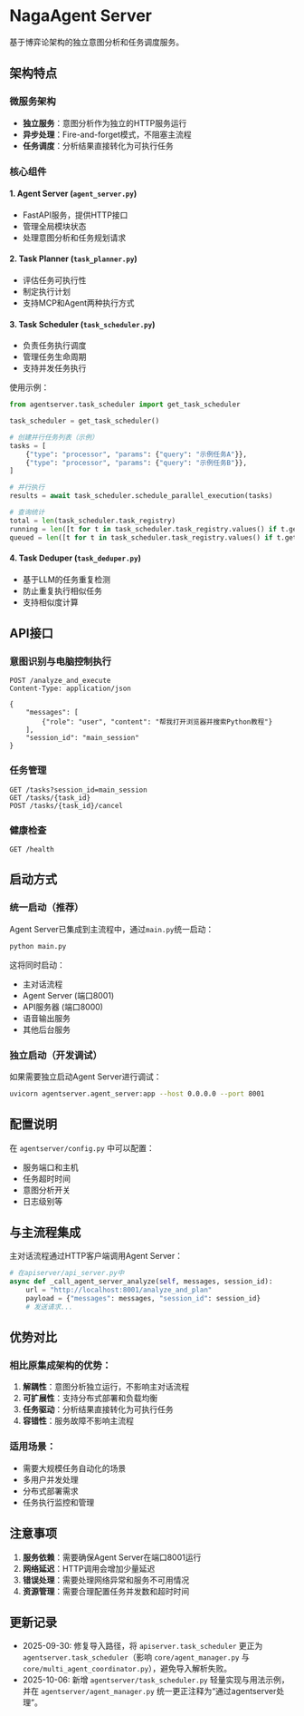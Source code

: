 # NagaAgent Server

基于博弈论架构的独立意图分析和任务调度服务。

## 架构特点

### 微服务架构
- **独立服务**：意图分析作为独立的HTTP服务运行
- **异步处理**：Fire-and-forget模式，不阻塞主流程
- **任务调度**：分析结果直接转化为可执行任务

### 核心组件

#### 1. Agent Server (`agent_server.py`)
- FastAPI服务，提供HTTP接口
- 管理全局模块状态
- 处理意图分析和任务规划请求

#### 2. Task Planner (`task_planner.py`)
- 评估任务可执行性
- 制定执行计划
- 支持MCP和Agent两种执行方式

#### 3. Task Scheduler (`task_scheduler.py`)
- 负责任务执行调度
- 管理任务生命周期
- 支持并发任务执行
  
使用示例：

```python
from agentserver.task_scheduler import get_task_scheduler

task_scheduler = get_task_scheduler()

# 创建并行任务列表（示例）
tasks = [
    {"type": "processor", "params": {"query": "示例任务A"}},
    {"type": "processor", "params": {"query": "示例任务B"}},
]

# 并行执行
results = await task_scheduler.schedule_parallel_execution(tasks)

# 查询统计
total = len(task_scheduler.task_registry)
running = len([t for t in task_scheduler.task_registry.values() if t.get("status") == "running"])
queued = len([t for t in task_scheduler.task_registry.values() if t.get("status") == "queued"])
```

#### 4. Task Deduper (`task_deduper.py`)
- 基于LLM的任务重复检测
- 防止重复执行相似任务
- 支持相似度计算

## API接口

### 意图识别与电脑控制执行
```http
POST /analyze_and_execute
Content-Type: application/json

{
    "messages": [
        {"role": "user", "content": "帮我打开浏览器并搜索Python教程"}
    ],
    "session_id": "main_session"
}
```

### 任务管理
```http
GET /tasks?session_id=main_session
GET /tasks/{task_id}
POST /tasks/{task_id}/cancel
```

### 健康检查
```http
GET /health
```

## 启动方式

### 统一启动（推荐）
Agent Server已集成到主流程中，通过`main.py`统一启动：

```bash
python main.py
```

这将同时启动：
- 主对话流程
- Agent Server (端口8001)
- API服务器 (端口8000)
- 语音输出服务
- 其他后台服务

### 独立启动（开发调试）
如果需要独立启动Agent Server进行调试：

```bash
uvicorn agentserver.agent_server:app --host 0.0.0.0 --port 8001
```

## 配置说明

在 `agentserver/config.py` 中可以配置：
- 服务端口和主机
- 任务超时时间
- 意图分析开关
- 日志级别等

## 与主流程集成

主对话流程通过HTTP客户端调用Agent Server：

```python
# 在apiserver/api_server.py中
async def _call_agent_server_analyze(self, messages, session_id):
    url = "http://localhost:8001/analyze_and_plan"
    payload = {"messages": messages, "session_id": session_id}
    # 发送请求...
```

## 优势对比

### 相比原集成架构的优势：
1. **解耦性**：意图分析独立运行，不影响主对话流程
2. **可扩展性**：支持分布式部署和负载均衡
3. **任务驱动**：分析结果直接转化为可执行任务
4. **容错性**：服务故障不影响主流程

### 适用场景：
- 需要大规模任务自动化的场景
- 多用户并发处理
- 分布式部署需求
- 任务执行监控和管理

## 注意事项

1. **服务依赖**：需要确保Agent Server在端口8001运行
2. **网络延迟**：HTTP调用会增加少量延迟
3. **错误处理**：需要处理网络异常和服务不可用情况
4. **资源管理**：需要合理配置任务并发数和超时时间

## 更新记录

- 2025-09-30: 修复导入路径，将 `apiserver.task_scheduler` 更正为 `agentserver.task_scheduler`（影响 `core/agent_manager.py` 与 `core/multi_agent_coordinator.py`），避免导入解析失败。
- 2025-10-06: 新增 `agentserver/task_scheduler.py` 轻量实现与用法示例，并在 `agentserver/agent_manager.py` 统一更正注释为“通过agentserver处理”。
